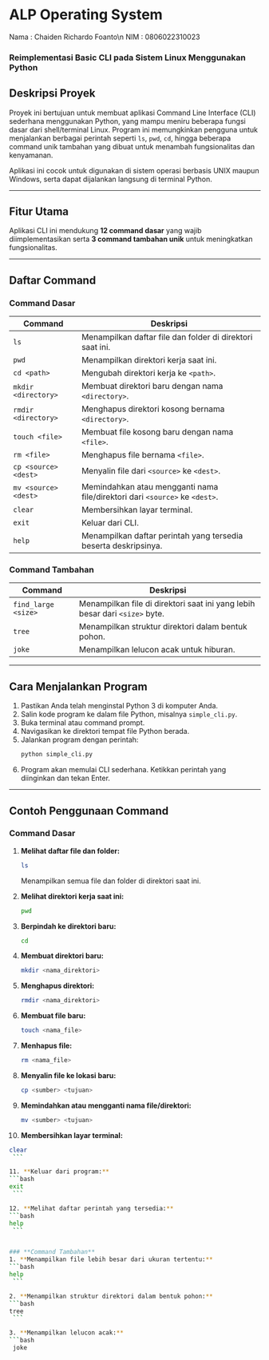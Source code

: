 # **ALP Operating System**

Nama  : Chaiden Richardo Foanto\n
NIM   : 0806022310023

### **Reimplementasi Basic CLI pada Sistem Linux Menggunakan Python**

## **Deskripsi Proyek**
Proyek ini bertujuan untuk membuat aplikasi Command Line Interface (CLI) sederhana menggunakan Python, yang mampu meniru beberapa fungsi dasar dari shell/terminal Linux. Program ini memungkinkan pengguna untuk menjalankan berbagai perintah seperti `ls`, `pwd`, `cd`, hingga beberapa command unik tambahan yang dibuat untuk menambah fungsionalitas dan kenyamanan.

Aplikasi ini cocok untuk digunakan di sistem operasi berbasis UNIX maupun Windows, serta dapat dijalankan langsung di terminal Python.

---

## **Fitur Utama**
Aplikasi CLI ini mendukung **12 command dasar** yang wajib diimplementasikan serta **3 command tambahan unik** untuk meningkatkan fungsionalitas. 

---

## **Daftar Command**
### **Command Dasar**
| Command                | Deskripsi                                                                 |
|------------------------|---------------------------------------------------------------------------|
| `ls`                  | Menampilkan daftar file dan folder di direktori saat ini.                |
| `pwd`                 | Menampilkan direktori kerja saat ini.                                    |
| `cd <path>`           | Mengubah direktori kerja ke `<path>`.                                    |
| `mkdir <directory>`   | Membuat direktori baru dengan nama `<directory>`.                        |
| `rmdir <directory>`   | Menghapus direktori kosong bernama `<directory>`.                        |
| `touch <file>`        | Membuat file kosong baru dengan nama `<file>`.                           |
| `rm <file>`           | Menghapus file bernama `<file>`.                                         |
| `cp <source> <dest>`  | Menyalin file dari `<source>` ke `<dest>`.                               |
| `mv <source> <dest>`  | Memindahkan atau mengganti nama file/direktori dari `<source>` ke `<dest>`.|
| `clear`               | Membersihkan layar terminal.                                             |
| `exit`                | Keluar dari CLI.                                                        |
| `help`                | Menampilkan daftar perintah yang tersedia beserta deskripsinya.         |

### **Command Tambahan**
| Command                   | Deskripsi                                                                 |
|---------------------------|---------------------------------------------------------------------------|
| `find_large <size>`       | Menampilkan file di direktori saat ini yang lebih besar dari `<size>` byte.|
| `tree`                    | Menampilkan struktur direktori dalam bentuk pohon.                       |
| `joke`                    | Menampilkan lelucon acak untuk hiburan.                                  |

---

## **Cara Menjalankan Program**
1. Pastikan Anda telah menginstal Python 3 di komputer Anda.
2. Salin kode program ke dalam file Python, misalnya `simple_cli.py`.
3. Buka terminal atau command prompt.
4. Navigasikan ke direktori tempat file Python berada.
5. Jalankan program dengan perintah:  
   ```bash
   python simple_cli.py
    ```
6. Program akan memulai CLI sederhana. Ketikkan perintah yang diinginkan dan tekan Enter.

---

## Contoh Penggunaan Command

### **Command Dasar**
1. **Melihat daftar file dan folder:**  
   ```bash
   ls
    ```
   Menampilkan semua file dan folder di direktori saat ini.
   
2. **Melihat direktori kerja saat ini:**  
   ```bash
   pwd
    ```

3. **Berpindah ke direktori baru:**  
   ```bash
   cd
    ```

4. **Membuat direktori baru:**  
   ```bash
   mkdir <nama_direktori>
    ```

5. **Menghapus direktori:**  
   ```bash
   rmdir <nama_direktori>
    ```

6. **Membuat file baru:**  
   ```bash
   touch <nama_file>
    ```

7. **Menhapus file:**  
   ```bash
   rm <nama_file>
    ```

8. **Menyalin file ke lokasi baru:**  
   ```bash
   cp <sumber> <tujuan>
    ```

9. **Memindahkan atau mengganti nama file/direktori:**  
   ```bash
   mv <sumber> <tujuan>
    ```

10. **Membersihkan layar terminal:**  
   ```bash
   clear
    ```

11. **Keluar dari program:**  
   ```bash
   exit
    ```

12. **Melihat daftar perintah yang tersedia:**  
   ```bash
   help
    ```


### **Command Tambahan**
1. **Menampilkan file lebih besar dari ukuran tertentu:**  
   ```bash
   help
    ```

2. **Menampilkan struktur direktori dalam bentuk pohon:**
  ```bash
   tree
    ```

3. **Menampilkan lelucon acak:**
  ```bash
    joke
  ```

